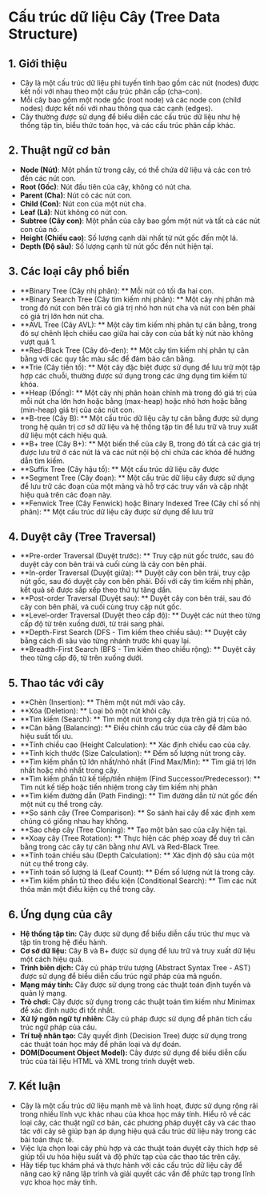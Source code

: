 # Cấu trúc dữ liệu Cây (Tree Data Structure)

## 1. Giới thiệu
- Cây là một cấu trúc dữ liệu phi tuyến tính bao gồm các nút (nodes) được kết nối với nhau theo một cấu trúc phân cấp (cha-con). 
- Mỗi cây bao gồm một node gốc (root node) và các node con (child nodes) được kết nối với nhau thông qua các cạnh (edges).
- Cây thường được sử dụng để biểu diễn các cấu trúc dữ liệu như hệ thống tập tin, biểu thức toán học, và các cấu trúc phân cấp khác.

## 2. Thuật ngữ cơ bản
- **Node (Nút)**: Một phần tử trong cây, có thể chứa dữ liệu và các con trỏ đến các nút con.
- **Root (Gốc)**: Nút đầu tiên của cây, không có nút cha.
- **Parent (Cha)**: Nút có các nút con.
- **Child (Con)**: Nút con của một nút cha.
- **Leaf (Lá)**: Nút không có nút con.
- **Subtree (Cây con)**: Một phần của cây bao gồm một nút và tất cả các nút con của nó.
- **Height (Chiều cao)**: Số lượng cạnh dài nhất từ nút gốc đến một lá.
- **Depth (Độ sâu)**: Số lượng cạnh từ nút gốc đến nút hiện tại.

## 3. Các loại cây phổ biến
- **Binary Tree (Cây nhị phân): ** Mỗi nút có tối đa hai con.
- **Binary Search Tree (Cây tìm kiếm nhị phân): ** Một cây nhị phân mà trong đó nút con bên trái có giá trị nhỏ hơn nút cha và nút con bên phải có giá trị lớn hơn nút cha.
- **AVL Tree (Cây AVL): ** Một cây tìm kiếm nhị phân tự cân bằng, trong đó sự chênh lệch chiều cao giữa hai cây con của bất kỳ nút nào không vượt quá 1.
- **Red-Black Tree (Cây đỏ-đen): ** Một cây tìm kiếm nhị phân tự cân bằng với các quy tắc màu sắc để đảm bảo cân bằng.
- **Trie (Cây tiền tố): ** Một cây đặc biệt được sử dụng để lưu trữ một tập hợp các chuỗi, thường được sử dụng trong các ứng dụng tìm kiếm từ khóa.
- **Heap (Đống): ** Một cây nhị phân hoàn chỉnh mà trong đó giá trị của mỗi nút cha lớn hơn hoặc bằng (max-heap) hoặc nhỏ hơn hoặc bằng (min-heap) giá trị của các nút con.
- **B-tree (Cây B): ** Một cấu trúc dữ liệu cây tự cân bằng được sử dụng trong hệ quản trị cơ sở dữ liệu và hệ thống tập tin để lưu trữ và truy xuất dữ liệu một cách hiệu quả.
- **B+ tree (Cây B+): ** Một biến thể của cây B, trong đó tất cả các giá trị được lưu trữ ở các nút lá và các nút nội bộ chỉ chứa các khóa để hướng dẫn tìm kiếm.
- **Suffix Tree (Cây hậu tố): ** Một cấu trúc dữ liệu cây được
- **Segment Tree (Cây đoạn): ** Một cấu trúc dữ liệu cây được sử dụng để lưu trữ các đoạn của một mảng và hỗ trợ các truy vấn và cập nhật hiệu quả trên các đoạn này.
- **Fenwick Tree (Cây Fenwick) hoặc Binary Indexed Tree (Cây chỉ số nhị phân): ** Một cấu trúc dữ liệu cây được sử dụng để lưu trữ

## 4. Duyệt cây (Tree Traversal)
- **Pre-order Traversal (Duyệt trước): ** Truy cập nút gốc trước, sau đó duyệt cây con bên trái và cuối cùng là cây con bên phải.
- **In-order Traversal (Duyệt giữa): ** Duyệt cây con bên trái, truy cập nút gốc, sau đó duyệt cây con bên phải. Đối với cây tìm kiếm nhị phân, kết quả sẽ được sắp xếp theo thứ tự tăng dần.
- **Post-order Traversal (Duyệt sau): ** Duyệt cây con bên trái, sau đó cây con bên phải, và cuối cùng truy cập nút gốc.
- **Level-order Traversal (Duyệt theo cấp độ): ** Duyệt các nút theo từng cấp độ từ trên xuống dưới, từ trái sang phải.
- **Depth-First Search (DFS - Tìm kiếm theo chiều sâu): ** Duyệt cây bằng cách đi sâu vào từng nhánh trước khi quay lại.
- **Breadth-First Search (BFS - Tìm kiếm theo chiều rộng): ** Duyệt cây theo từng cấp độ, từ trên xuống dưới.

## 5. Thao tác với cây
- **Chèn (Insertion): ** Thêm một nút mới vào cây.
- **Xóa (Deletion): ** Loại bỏ một nút khỏi cây.
- **Tìm kiếm (Search): ** Tìm một nút trong cây dựa trên giá trị của nó.
- **Cân bằng (Balancing): ** Điều chỉnh cấu trúc của cây để đảm bảo hiệu suất tối ưu.
- **Tính chiều cao (Height Calculation): ** Xác định chiều cao của cây.
- **Tính kích thước (Size Calculation): ** Đếm số lượng nút trong cây.
- **Tìm kiếm phần tử lớn nhất/nhỏ nhất (Find Max/Min): ** Tìm giá trị lớn nhất hoặc nhỏ nhất trong cây.
- **Tìm kiếm phần tử kế tiếp/tiền nhiệm (Find Successor/Predecessor): ** Tìm nút kế tiếp hoặc tiền nhiệm trong cây tìm kiếm nhị phân
- **Tìm kiếm đường dẫn (Path Finding): ** Tìm đường dẫn từ nút gốc đến một nút cụ thể trong cây.
- **So sánh cây (Tree Comparison): ** So sánh hai cây để xác định xem chúng có giống nhau hay không.
- **Sao chép cây (Tree Cloning): ** Tạo một bản sao của cây hiện tại.
- **Xoay cây (Tree Rotation): ** Thực hiện các phép xoay để duy trì cân bằng trong các cây tự cân bằng như AVL và Red-Black Tree.
- **Tính toán chiều sâu (Depth Calculation): ** Xác định độ sâu của một nút cụ thể trong cây.
- **Tính toán số lượng lá (Leaf Count): ** Đếm số lượng nút lá trong cây.
- **Tìm kiếm phần tử theo điều kiện (Conditional Search): ** Tìm các nút thỏa mãn một điều kiện cụ thể trong cây.

## 6. Ứng dụng của cây
- **Hệ thống tập tin:** Cây được sử dụng để biểu diễn cấu trúc thư mục và tập tin trong hệ điều hành.
- **Cơ sở dữ liệu:** Cây B và B+ được sử dụng để lưu trữ và truy xuất dữ liệu một cách hiệu quả.
- **Trình biên dịch:** Cây cú pháp trừu tượng (Abstract Syntax Tree - AST) được sử dụng để biểu diễn cấu trúc ngữ pháp của mã nguồn.
- **Mạng máy tính:** Cây được sử dụng trong các thuật toán định tuyến và quản lý mạng.
- **Trò chơi:** Cây được sử dụng trong các thuật toán tìm kiếm như Minimax để xác định nước đi tốt nhất.
- **Xử lý ngôn ngữ tự nhiên:** Cây cú pháp được sử dụng để phân tích cấu trúc ngữ pháp của câu.
- **Trí tuệ nhân tạo:** Cây quyết định (Decision Tree) được sử dụng trong các thuật toán học máy để phân loại và dự đoán.
- **DOM(Document Object Model):** Cây được sử dụng để biểu diễn cấu trúc của tài liệu HTML và XML trong trình duyệt web.

## 7. Kết luận
- Cây là một cấu trúc dữ liệu mạnh mẽ và linh hoạt, được sử dụng rộng rãi trong nhiều lĩnh vực khác nhau của khoa học máy tính. Hiểu rõ về các loại cây, các thuật ngữ cơ bản, các phương pháp duyệt cây và các thao tác với cây sẽ giúp bạn áp dụng hiệu quả cấu trúc dữ liệu này trong các bài toán thực tế.
- Việc lựa chọn loại cây phù hợp và các thuật toán duyệt cây thích hợp sẽ giúp tối ưu hóa hiệu suất và độ phức tạp của các thao tác trên cây.
- Hãy tiếp tục khám phá và thực hành với các cấu trúc dữ liệu cây để nâng cao kỹ năng lập trình và giải quyết các vấn đề phức tạp trong lĩnh vực khoa học máy tính.